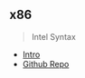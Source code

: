 ## x86

> Intel Syntax

* [ Intro ]( https://www.youtube.com/playlist?list=PLmxT2pVYo5LB5EzTPZGfFN0c2GDiSXgQe )
* [ Github Repo]( https://github.com/ani1998ket/Assembly )
